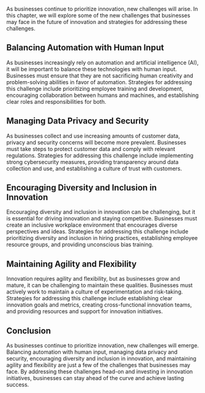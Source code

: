 
As businesses continue to prioritize innovation, new challenges will arise. In this chapter, we will explore some of the new challenges that businesses may face in the future of innovation and strategies for addressing these challenges.

Balancing Automation with Human Input
-------------------------------------

As businesses increasingly rely on automation and artificial intelligence (AI), it will be important to balance these technologies with human input. Businesses must ensure that they are not sacrificing human creativity and problem-solving abilities in favor of automation. Strategies for addressing this challenge include prioritizing employee training and development, encouraging collaboration between humans and machines, and establishing clear roles and responsibilities for both.

Managing Data Privacy and Security
----------------------------------

As businesses collect and use increasing amounts of customer data, privacy and security concerns will become more prevalent. Businesses must take steps to protect customer data and comply with relevant regulations. Strategies for addressing this challenge include implementing strong cybersecurity measures, providing transparency around data collection and use, and establishing a culture of trust with customers.

Encouraging Diversity and Inclusion in Innovation
-------------------------------------------------

Encouraging diversity and inclusion in innovation can be challenging, but it is essential for driving innovation and staying competitive. Businesses must create an inclusive workplace environment that encourages diverse perspectives and ideas. Strategies for addressing this challenge include prioritizing diversity and inclusion in hiring practices, establishing employee resource groups, and providing unconscious bias training.

Maintaining Agility and Flexibility
-----------------------------------

Innovation requires agility and flexibility, but as businesses grow and mature, it can be challenging to maintain these qualities. Businesses must actively work to maintain a culture of experimentation and risk-taking. Strategies for addressing this challenge include establishing clear innovation goals and metrics, creating cross-functional innovation teams, and providing resources and support for innovation initiatives.

Conclusion
----------

As businesses continue to prioritize innovation, new challenges will emerge. Balancing automation with human input, managing data privacy and security, encouraging diversity and inclusion in innovation, and maintaining agility and flexibility are just a few of the challenges that businesses may face. By addressing these challenges head-on and investing in innovation initiatives, businesses can stay ahead of the curve and achieve lasting success.
